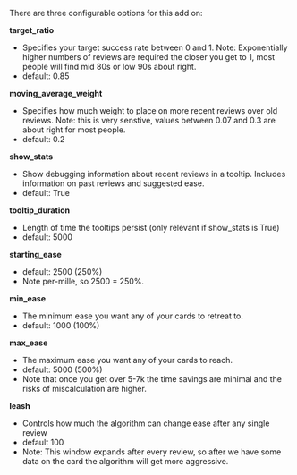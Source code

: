 There are three configurable options for this add on:

**target_ratio**

- Specifies your target success rate between 0 and 1. Note: Exponentially
higher numbers of reviews are required the closer you get to 1, most people
will find mid 80s or low 90s about right.
- default: 0.85

**moving_average_weight**

- Specifies how much weight to place on more recent reviews over old reviews.
Note: this is very senstive, values between 0.07 and 0.3 are about right for
most people.
- default: 0.2

**show_stats**

- Show debugging information about recent reviews in a tooltip. Includes
information on past reviews and suggested ease.
- default: True

**tooltip_duration**

- Length of time the tooltips persist (only relevant if show_stats is True)
- default: 5000

**starting_ease**

- default: 2500 (250%)
- Note per-mille, so 2500 = 250%.

**min_ease**

- The minimum ease you want any of your cards to retreat to.
- default: 1000 (100%)

**max_ease**

- The maximum ease you want any of your cards to reach.
- default: 5000 (500%)
- Note that once you get over 5-7k the time savings are minimal and the risks
of miscalculation are higher.

**leash**

- Controls how much the algorithm can change ease after any single review
- default 100
- Note: This window expands after every review, so after we have some data on
the card the algorithm will get more aggressive.
